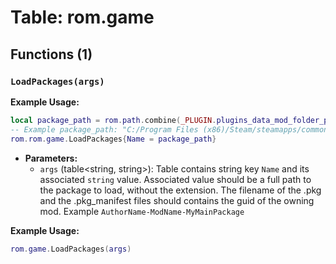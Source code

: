# Table: rom.game

## Functions (1)

### `LoadPackages(args)`

**Example Usage:**
```lua
local package_path = rom.path.combine(_PLUGIN.plugins_data_mod_folder_path, _PLUGIN.guid)
-- Example package_path: "C:/Program Files (x86)/Steam/steamapps/common/Hades II/Ship/ReturnOfModding/plugins_data/AuthorName-ModName/AuthorName-ModName"
rom.rom.game.LoadPackages{Name = package_path}
```

- **Parameters:**
  - `args` (table<string, string>): Table contains string key `Name` and its associated `string` value. Associated value should be a full path to the package to load, without the extension. The filename of the .pkg and the .pkg_manifest files should contains the guid of the owning mod. Example `AuthorName-ModName-MyMainPackage`

**Example Usage:**
```lua
rom.game.LoadPackages(args)
```


